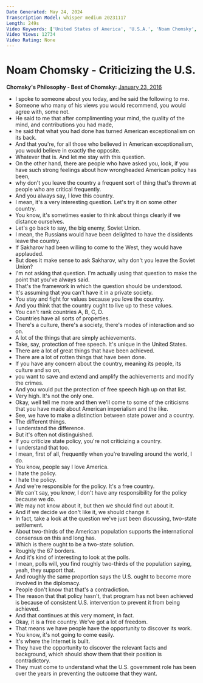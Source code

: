 ```yaml
---
Date Generated: May 24, 2024
Transcription Model: whisper medium 20231117
Length: 249s
Video Keywords: ['United States of America', 'U.S.A.', 'Noam Chomsky', 'Dissent', 'Dissident', 'government', 'Foreign policy']
Video Views: 12734
Video Rating: None
---
```


# Noam Chomsky - Criticizing the U.S.
**Chomsky's Philosophy - Best of Chomsky:** [January 23, 2016](https://www.youtube.com/watch?v=I85zHItr5BQ)
*  I spoke to someone about you today, and he said the following to me.
*  Someone who many of his views you would recommend, you would agree with, some not.
*  He said to me that after complimenting your mind, the quality of the mind, and contributions you had made,
*  he said that what you had done has turned American exceptionalism on its back.
*  And that you're, for all those who believed in American exceptionalism, you would believe in exactly the opposite.
*  Whatever that is. And let me stay with this question.
*  On the other hand, there are people who have asked you, look, if you have such strong feelings about how wrongheaded American policy has been,
*  why don't you leave the country a frequent sort of thing that's thrown at people who are critical frequently.
*  And you always say, I love this country.
*  I mean, it's a very interesting question. Let's try it on some other country.
*  You know, it's sometimes easier to think about things clearly if we distance ourselves.
*  Let's go back to say, the big enemy, Soviet Union.
*  I mean, the Russians would have been delighted to have the dissidents leave the country.
*  If Sakharov had been willing to come to the West, they would have applauded.
*  But does it make sense to ask Sakharov, why don't you leave the Soviet Union?
*  I'm not asking that question. I'm actually using that question to make the point that you've always said.
*  That's the framework in which the question should be understood.
*  It's assuming that you can't have it in a private society.
*  You stay and fight for values because you love the country.
*  And you think that the country ought to live up to these values.
*  You can't rank countries A, B, C, D.
*  Countries have all sorts of properties.
*  There's a culture, there's a society, there's modes of interaction and so on.
*  A lot of the things that are simply achievements.
*  Take, say, protection of free speech. It's unique in the United States.
*  There are a lot of great things that have been achieved.
*  There are a lot of rotten things that have been done.
*  If you have any concern about the country, meaning its people, its culture and so on,
*  you want to save and extend and amplify the achievements and modify the crimes.
*  And you would put the protection of free speech high up on that list.
*  Very high. It's not the only one.
*  Okay, well tell me more and then we'll come to some of the criticisms that you have made about American imperialism and the like.
*  See, we have to make a distinction between state power and a country.
*  The different things.
*  I understand the difference.
*  But it's often not distinguished.
*  If you criticize state policy, you're not criticizing a country.
*  I understand that too.
*  I mean, first of all, frequently when you're traveling around the world, I do.
*  You know, people say I love America.
*  I hate the policy.
*  I hate the policy.
*  And we're responsible for the policy. It's a free country.
*  We can't say, you know, I don't have any responsibility for the policy because we do.
*  We may not know about it, but then we should find out about it.
*  And if we decide we don't like it, we should change it.
*  In fact, take a look at the question we've just been discussing, two-state settlement.
*  About two-thirds of the American population supports the international consensus on this and long has.
*  Which is there ought to be a two-state solution.
*  Roughly the 67 borders.
*  And it's kind of interesting to look at the polls.
*  I mean, polls will, you find roughly two-thirds of the population saying, yeah, they support that.
*  And roughly the same proportion says the U.S. ought to become more involved in the diplomacy.
*  People don't know that that's a contradiction.
*  The reason that that policy hasn't, that program has not been achieved is because of consistent U.S. intervention to prevent it from being achieved.
*  And that continues at this very moment, in fact.
*  Okay, it is a free country. We've got a lot of freedom.
*  That means we have people have the opportunity to discover its work.
*  You know, it's not going to come easily.
*  It's where the Internet is built.
*  They have the opportunity to discover the relevant facts and background, which should show them that their position is contradictory.
*  They must come to understand what the U.S. government role has been over the years in preventing the outcome that they want.
